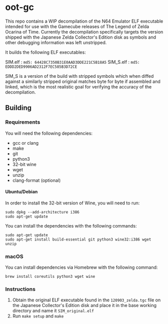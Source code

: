 # oot-gc

This repo contains a WIP decompilation of the N64 Emulator ELF executable intended for use with the Gamecube releases of The Legend of Zelda Ocarina of Time. Currently the decompilation specifically targets the version shipped with the Japanese Zelda Collector's Edition disk as symbols and other debugging information was left unstripped.

It builds the following ELF executables:

SIM.elf   : `md5: 64428C7350B31E0AAD3DDE221C5B18A5`
SIM_S.elf : `md5: EDDD2DED9906AD2312F7EC585B3D72CE`

SIM_S is a version of the build with stripped symbols which when diffed against a similarly stripped original matches byte for byte if assembled and linked, which is the most realistic goal for verifying the accuracy of the decompilation.

## Building

### Requirements

You will need the following dependencies:
* gcc or clang
* make
* git
* python3
* 32-bit wine
* wget
* unzip
* clang-format (optional)

#### Ubuntu/Debian

In order to install the 32-bit version of Wine, you will need to run:

```
sudo dpkg --add-architecture i386
sudo apt-get update
```

You can install the dependencies with the following commands:

```
sudo apt-get update
sudo apt-get install build-essential git python3 wine32:i386 wget unzip
```

### macOS

You can install dependencies via Homebrew with the following command:

```
brew install coreutils python3 wget wine
```

### Instructions

1. Obtain the original ELF executable found in the `120903_zelda.tgc` file on the Japanese Collector's Edition disk and place it in the base working directory and name it `SIM_original.elf`
2. Run `make setup` and `make`
